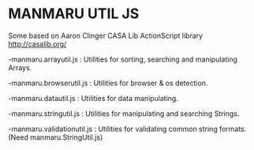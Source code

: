 MANMARU UTIL JS
===============

Some based on Aaron Clinger CASA Lib ActionScript library
http://casalib.org/

-manmaru.arrayutil.js : Utilities for sorting, searching and manipulating Arrays.

-manmaru.browserutil.js : Utilities for browser & os detection.

-manmaru.datautil.js : Utilities for data manipulating.

-manmaru.stringutil.js : Utilities for manipulating and searching Strings. 

-manmaru.validationutil.js : Utilities for validating common string formats. (Need manmaru.StringUtil.js)





